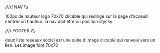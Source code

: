 ///// NAV \\\\\

100px de hauteur
logo 70x70 clicable qui redirige sur la page d'acceuill
centrer on hauteur.
la nav doit etre on position stycky

//// FOOTER \\\\\

deux liste
reseaux social est une suite d'image clicable qui renvoie vers un lien. Les image font 70x70
